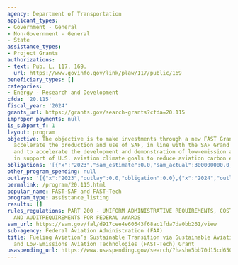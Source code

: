 ```yaml
---
agency: Department of Transportation
applicant_types:
- Government - General
- Non-Government - General
- State
assistance_types:
- Project Grants
authorizations:
- text: Pub. L. 117, 169.
  url: https://www.govinfo.gov/link/plaw/117/public/169
beneficiary_types: []
categories:
- Energy - Research and Development
cfda: '20.115'
fiscal_year: '2024'
grants_url: https://grants.gov/search-grants?cfda=20.115
improper_payments: null
is_subpart_f: 1
layout: program
objective: The objective is to make investments through a new FAST Grant Program to
  accelerate the production and use of SAF, in line with the SAF Grand Challenge,
  and to accelerate the development and demonstration of low-emission aviation technologies
  in support of U.S. aviation climate goals to reduce aviation carbon emissions.
obligations: '[{"x":"2023","sam_estimate":0.0,"sam_actual":300000000.0,"usa_spending_actual":0.0},{"x":"2024","sam_estimate":0.0,"sam_actual":291006000.0,"usa_spending_actual":0.0},{"x":"2025","sam_estimate":0.0,"sam_actual":0.0,"usa_spending_actual":73726474.9}]'
other_program_spending: null
outlays: '[{"x":"2023","outlay":0.0,"obligation":0.0},{"x":"2024","outlay":0.0,"obligation":0.0},{"x":"2025","outlay":376624.11,"obligation":73726474.9}]'
permalink: /program/20.115.html
popular_name: FAST-SAF and FAST-Tech
program_type: assistance_listing
results: []
rules_regulations: PART 200 - UNIFORM ADMINISTRATIVE REQUIREMENTS, COST PRINCIPLES,
  AND AUDITREQUIREMENTS FOR FEDERAL AWARDS
sam_url: https://sam.gov/fal/d917cee4e60543f68ac1fda7da0bb261/view
sub-agency: Federal Aviation Administration (FAA)
title: Fueling Aviation’s Sustainable Transition via Sustainable Aviation Fuels (FAST-SAF)
  and Low-Emissions Aviation Technologies (FAST-Tech) Grant
usaspending_url: https://www.usaspending.gov/search/?hash=5bb70d15cd6502be7931dcdc1dbcd105
---
```

